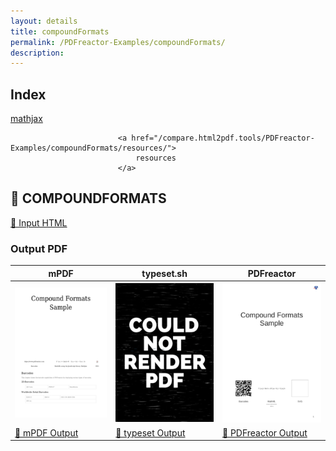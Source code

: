 ```yaml
---
layout: details
title: compoundFormats
permalink: /PDFreactor-Examples/compoundFormats/
description: 
---
```


## Index
<div class="boxes">
                            <a href="/compare.html2pdf.tools/PDFreactor-Examples/compoundFormats/mathjax/">
                                mathjax
                            </a>

                            <a href="/compare.html2pdf.tools/PDFreactor-Examples/compoundFormats/resources/">
                                resources
                            </a>
</div>

## 🔬 COMPOUNDFORMATS

[📄 Input HTML](https://raw.githubusercontent.com/azettl/compare.html2pdf.tools/master//html/PDFreactor%20Examples/compoundFormats/compoundFormats.html)

### Output PDF

| mPDF | typeset.sh | PDFreactor |
|---------|---------|---------|
| ![mPDF Preview](mpdf__html_PDFreactor_Examples_compoundFormats_compoundFormats.html.png) | ![typeset Preview](typeset__html_PDFreactor_Examples_compoundFormats_compoundFormats.html.png) | ![PDFreactor Preview](pdfreactor__html_PDFreactor_Examples_compoundFormats_compoundFormats.html.png) |
| [📕 mPDF Output](mpdf__html_PDFreactor_Examples_compoundFormats_compoundFormats.html.pdf) | [📕 typeset Output](typeset__html_PDFreactor_Examples_compoundFormats_compoundFormats.html.pdf) | [📕 PDFreactor Output](pdfreactor__html_PDFreactor_Examples_compoundFormats_compoundFormats.html.pdf) |


